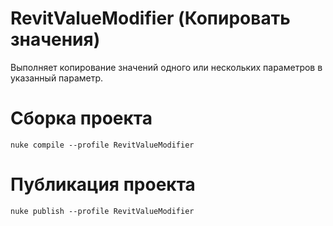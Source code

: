 # RevitValueModifier (Копировать значения)
Выполняет копирование значений одного или нескольких параметров в указанный параметр. 

# Сборка проекта
```
nuke compile --profile RevitValueModifier
```

# Публикация проекта
```
nuke publish --profile RevitValueModifier
```
